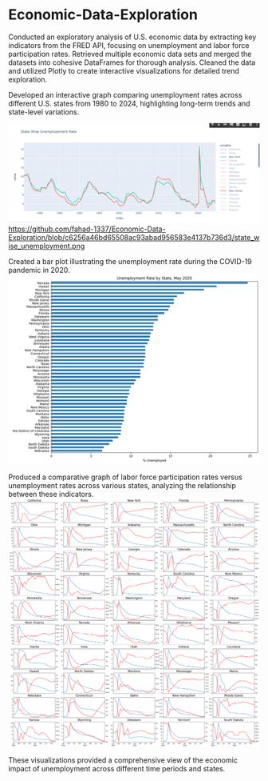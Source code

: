 # Economic-Data-Exploration 

Conducted an exploratory analysis of U.S. economic data by extracting key indicators from the FRED API, focusing on unemployment and labor force participation rates. Retrieved multiple economic data sets and merged the datasets into cohesive DataFrames for thorough analysis. Cleaned the data and utilized Plotly to create interactive visualizations for detailed trend exploration.


Developed an interactive graph comparing unemployment rates across different U.S. states from 1980 to 2024, highlighting long-term trends and state-level variations.

![state_wise](https://github.com/fahad-1337/Economic-Data-Exploration/blob/c6256a46bd65508ac93abad956583e4137b736d3/state_wise_unemployment.png)
https://github.com/fahad-1337/Economic-Data-Exploration/blob/c6256a46bd65508ac93abad956583e4137b736d3/state_wise_unemployment.png


Created a bar plot illustrating the unemployment rate during the COVID-19 pandemic in 2020.
![bar_plot](https://github.com/fahad-1337/Economic-Data-Exploration/blob/8c282fbcf7bfa43f8bbf79f8d6dd265a6a27ca10/bar_plot.png)


Produced a comparative graph of labor force participation rates versus unemployment rates across various states, analyzing the relationship between these indicators.
![sub_plot](https://github.com/fahad-1337/Economic-Data-Exploration/blob/8c282fbcf7bfa43f8bbf79f8d6dd265a6a27ca10/sub_plots.png)


These visualizations provided a comprehensive view of the economic impact of unemployment across different time periods and states.
